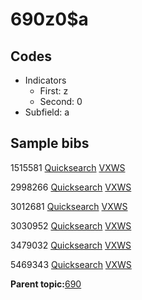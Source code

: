 # 690z0$a

## Codes

-   Indicators
    -   First: z
    -   Second: 0
-   Subfield: a

## Sample bibs

1515581 [Quicksearch](https://search.library.yale.edu/catalog/1515581) [VXWS](http://prodorbis.library.yale.edu:7014/vxws/GetHoldingsService?bibId=1515581)

2998266 [Quicksearch](https://search.library.yale.edu/catalog/2998266) [VXWS](http://prodorbis.library.yale.edu:7014/vxws/GetHoldingsService?bibId=2998266)

3012681 [Quicksearch](https://search.library.yale.edu/catalog/3012681) [VXWS](http://prodorbis.library.yale.edu:7014/vxws/GetHoldingsService?bibId=3012681)

3030952 [Quicksearch](https://search.library.yale.edu/catalog/3030952) [VXWS](http://prodorbis.library.yale.edu:7014/vxws/GetHoldingsService?bibId=3030952)

3479032 [Quicksearch](https://search.library.yale.edu/catalog/3479032) [VXWS](http://prodorbis.library.yale.edu:7014/vxws/GetHoldingsService?bibId=3479032)

5469343 [Quicksearch](https://search.library.yale.edu/catalog/5469343) [VXWS](http://prodorbis.library.yale.edu:7014/vxws/GetHoldingsService?bibId=5469343)

**Parent topic:**[690](../../tags/690/690.md)

